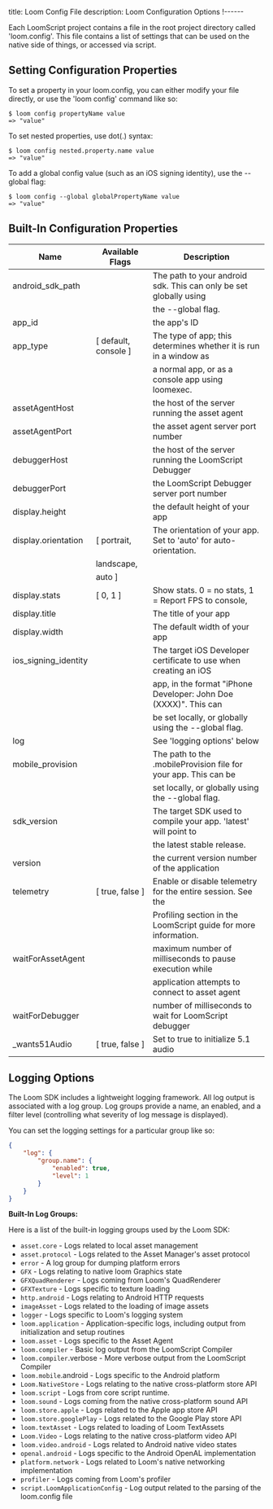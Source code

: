 title: Loom Config File
description: Loom Configuration Options
!------

Each LoomScript project contains a file in the root project directory called 'loom.config'. This file contains a list of settings that can be used on the native side of things, or accessed via script.

## Setting Configuration Properties

To set a property in your loom.config, you can either modify your file directly, or use the 'loom config' command like so:

~~~console
$ loom config propertyName value
=> "value"
~~~

To set nested properties, use dot(.) syntax:

~~~console
$ loom config nested.property.name value
=> "value"
~~~

To add a global config value (such as an iOS signing identity), use the --global flag:

~~~console
$ loom config --global globalPropertyName value
=> "value"
~~~

## Built-In Configuration Properties

| Name                 | Available Flags      | Description                                                       |
| -------------------- | -------------------- | ----------------------------------------------------------------- |
| android_sdk_path     |                      | The path to your android sdk. This can only be set globally using |
|                      |                      | the --global flag.                                                |
| app_id               |                      | the app's ID                                                      |
| app_type             | [ default, console ] | The type of app; this determines whether it is run in a window as |
|                      |                      | a normal app, or as a console app using loomexec.                 |
| assetAgentHost       |                      | the host of the server running the asset agent                    |
| assetAgentPort       |                      | the asset agent server port number                                |
| debuggerHost         |                      | the host of the server running the LoomScript Debugger            |
| debuggerPort         |                      | the LoomScript Debugger server port number                        |
| display.height       |                      | the default height of your app                                    |
| display.orientation  | [ portrait,          | The orientation of your app. Set to 'auto' for auto-orientation.  |
|                      |   landscape,         |                                                                   |
|                      |   auto ]             |                                                                   |
| display.stats        | [ 0, 1 ]             | Show stats. 0 = no stats, 1 = Report FPS to console,              |
| display.title        |                      | The title of your app                                             |
| display.width        |                      | The default width of your app                                     |
| ios_signing_identity |                      | The target iOS Developer certificate to use when creating an iOS  |
|                      |                      | app, in the format "iPhone Developer: John Doe (XXXX)". This can  |
|                      |                      |  be set locally, or globally using the --global flag.             |
| log                  |                      | See 'logging options' below                                       |
| mobile_provision     |                      | The path to the .mobileProvision file for your app. This can be   |
|                      |                      | set locally, or globally using the --global flag.                 |
| sdk_version          |                      | The target SDK used to compile your app. 'latest' will point to   |
|                      |                      | the latest stable release.                                        |
| version              |                      | the current version number of the application                     |
| telemetry            | [ true, false ]      | Enable or disable telemetry for the entire session. See the       |
|                      |                      | Profiling section in the LoomScript guide for more information.   |
| waitForAssetAgent    |                      | maximum number of milliseconds to pause execution while           |
|                      |                      | application attempts to connect to asset agent                    |
| waitForDebugger      |                      | number of milliseconds to wait for LoomScript debugger            |
| _wants51Audio        | [ true, false ]      | Set to true to initialize 5.1 audio                               |

## Logging Options

The Loom SDK includes a lightweight logging framework. All log output is associated with a log group. Log groups provide a name, an enabled, and a filter level (controlling what severity of log message is displayed).

You can set the logging settings for a particular group like so:

~~~json
{
    "log": {
        "group.name": {
            "enabled": true,
            "level": 1
        }
    }
}
~~~

**Built-In Log Groups:**

Here is a list of the built-in logging groups used by the Loom SDK:

* `asset.core` - Logs related to local asset management
* `asset.protocol` - Logs related to the Asset Manager's asset protocol
* `error` - A log group for dumping platform errors
* `GFX` - Logs relating to native loom Graphics state
* `GFXQuadRenderer` - Logs coming from Loom's QuadRenderer
* `GFXTexture` - Logs specific to texture loading
* `http.android` - Logs relating to Android HTTP requests
* `imageAsset` - Logs related to the loading of image assets
* `logger` - Logs specific to Loom's logging system
* `loom.application` - Application-specific logs, including output from initialization and setup routines
* `loom.asset` - Logs specific to the Asset Agent
* `loom.compiler` - Basic log output from the LoomScript Compiler
* `loom.compiler`.verbose - More verbose output from the LoomScript Compiler
* `loom.mobile`.android - Logs specific to the Android platform
* `Loom.NativeStore` - Logs relating to the native cross-platform store API
* `loom.script` - Logs from core script runtime.
* `loom.sound` - Logs coming from the native cross-platform sound API
* `loom.store.apple` - Logs related to the Apple app store API
* `loom.store.googlePlay` - Logs related to the Google Play store API
* `loom.textAsset` - Logs related to loading of Loom TextAssets
* `Loom.Video` - Logs relating to the native cross-platform video API
* `loom.video.android` - Logs related to Android native video states
* `openal.android` - Logs specific to the Android OpenAL implementation
* `platform.network` - Logs related to Loom's native networking implementation
* `profiler` - Logs coming from Loom's profiler
* `script.LoomApplicationConfig` - Log output related to the parsing of the loom.config file

